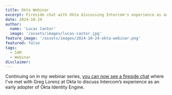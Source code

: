 ```yaml
---
title: Okta Webinar
excerpt: Fireside chat with Okta discussing Intercom's experience as an early adopter of Okta Identity Engine.
date: 2024-10-24
author:
  name: 'Lucas Cantor'
  image: '/assets/images/lucas-cantor.jpg'
feature_image: '/assets/images/2024-10-24-okta-webinar.png'
featured: false
tags:
  - IAM
  - Webinar
disclaimer:
---
```


Continuing on in my webinar series, [you can now see a fireside chat](https://www.youtube.com/watch?v=ENoGzlxXjpQ) where I've met with Greg Lorenz at Okta to discuss Intercom’s experience as an early adopter of Okta Identity Engine.

